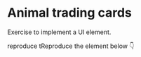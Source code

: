 # Animal trading cards

Exercise to implement a UI element.

reproduce tReproduce the element below 👇
